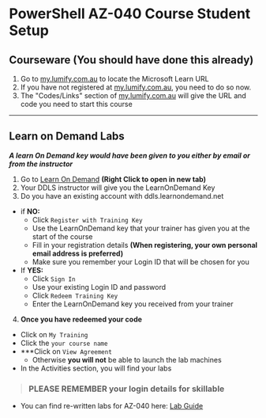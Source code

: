 
# PowerShell AZ-040 Course Student Setup

## Courseware (You should have done this already)

1. Go to [my.lumify.com.au](my.lumify.com.au) to locate the Microsoft Learn URL
3. If you have not registered at [my.lumify.com.au](my.ddls.com.au), you need to do so now.
4. The "Codes/Links" section of [my.lumify.com.au](my.ddls.com.au) will give the URL and code you need to start this course


---

## Learn on Demand Labs  

***A learn On Demand key would have been given to you either by email or from the instructor***

1. Go to [Learn On Demand](https://lumify.learnondemand.net) **(Right Click to open in new tab)**
2. Your DDLS instructor will give you the LearnOnDemand Key
3. Do you have an existing account with ddls.learnondemand.net
  - if **NO:**
    - Click `Register with Training Key`  
    - Use the LearnOnDemand key that your trainer has given you at the start of the course
    - Fill in your registration details **(When registering, your own personal email address is preferred)**
    - Make sure you remember your Login ID that will be chosen for you
  - If **YES:**
    - Click ```Sign In```
    - Use your existing Login ID and password
    - Click ```Redeem Training Key```
    - Enter the LearnOnDemand key you received from your trainer
4. **Once you have redeemed your code**
  - Click on ```My Training```
  - Click the ```your course name```
  - ***Click on ```View Agreement``` 
    - Otherwise **you will not** be able to launch the lab machines
  - In the Activities section, you will find your labs

> ### **PLEASE REMEMBER your login details for skillable** ###


- You can find re-written labs for AZ-040 here: [Lab Guide](https://github.com/brentd09/AZ040Labs#az-040labs)

